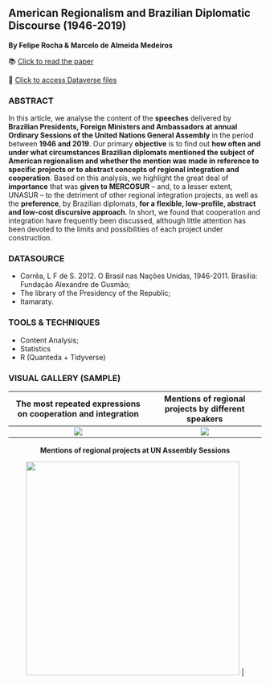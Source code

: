## American Regionalism and Brazilian Diplomatic Discourse (1946-2019) 
**By Felipe Rocha & Marcelo de Almeida Medeiros**

📚 [Click to read the paper](https://doi.org/10.1590/s0102-8529.2019430100002) 

📂 [Click to access Dataverse files](https://doi.org/10.7910/DVN/9WLKRO)

### ABSTRACT

In this article, we analyse the content of the **speeches** delivered by **Brazilian Presidents, Foreign Ministers and Ambassadors at annual Ordinary Sessions of the United Nations General Assembly** in the period between **1946 and 2019**. Our primary **objective** is to find out **how often and under what circumstances Brazilian diplomats mentioned the subject of American regionalism and whether the mention was made in reference to specific projects or to abstract concepts of regional integration and cooperation**. Based on this analysis, we highlight the great deal of **importance** that was **given to MERCOSUR** – and, to a lesser extent, UNASUR – to the detriment of other regional integration projects, as well as the **preference**, by Brazilian diplomats, **for a flexible, low-profile, abstract and low-cost discursive approach**. In short, we found that cooperation and integration have frequently been discussed, although little attention has been devoted to the limits and possibilities of each project under construction.

### DATASOURCE
- Corrêa, L F de S. 2012. O Brasil nas Nações Unidas, 1946-2011. Brasília: Fundação Alexandre de Gusmão;
- The library of the Presidency of the Republic;
- Itamaraty.

### TOOLS & TECHNIQUES
- Content Analysis;
- Statistics
- R (Quanteda + Tidyverse)

### VISUAL GALLERY (SAMPLE)


The most repeated expressions on cooperation and integration             |  Mentions of regional projects by different speakers 
:-------------------------:|:-------------------------:
![](https://user-images.githubusercontent.com/34004529/112486248-771e9c80-8d5a-11eb-8737-985ecfd1cbb8.jpg)  |  ![](https://user-images.githubusercontent.com/34004529/112486321-87cf1280-8d5a-11eb-8897-8455d0fad8fc.jpg)


<p align="center">
  <b>Mentions of regional projects at UN Assembly Sessions</b>
</p>

<p align="center">  
<img src="https://user-images.githubusercontent.com/34004529/112511957-aab8f100-8d71-11eb-8954-1848cb6b6b6c.jpg" width="425"/> |
<p>                     
                       
